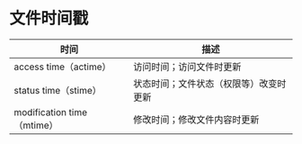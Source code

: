 # 文件时间戳

| 时间                       | 描述                                   |
| -------------------------- | -------------------------------------- |
| access time（actime）      | 访问时间；访问文件时更新               |
| status time（stime）       | 状态时间；文件状态（权限等）改变时更新 |
| modification time（mtime） | 修改时间；修改文件内容时更新           |